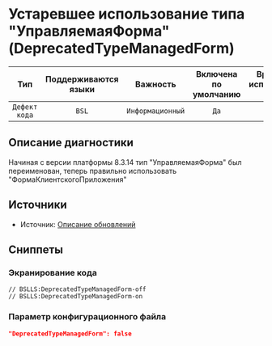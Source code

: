 # Устаревшее использование типа "УправляемаяФорма" (DeprecatedTypeManagedForm)

|      Тип      |    Поддерживаются<br>языки    |     Важность     |    Включена<br>по умолчанию    |    Время на<br>исправление (мин)    |               Теги               |
|:-------------:|:-----------------------------:|:----------------:|:------------------------------:|:-----------------------------------:|:--------------------------------:|
| `Дефект кода` |             `BSL`             | `Информационный` |              `Да`              |                 `1`                 |    `standard`<br>`deprecated`    |

<!-- Блоки выше заполняются автоматически, не трогать -->
## Описание диагностики
<!-- Описание диагностики заполняется вручную. Необходимо понятным языком описать смысл и схему работу -->
Начиная с версии платформы 8.3.14 тип "УправляемаяФорма" был переименован, теперь правильно использовать "ФормаКлиентскогоПриложения"

## Источники
<!-- Необходимо указывать ссылки на все источники, из которых почерпнута информация для создания диагностики -->

* Источник: [Описание обновлений](https://dl03.1c.ru/content/Platform/8_3_16_1148/1cv8upd_8_3_16_1148.htm)

## Сниппеты

<!-- Блоки ниже заполняются автоматически, не трогать -->
### Экранирование кода

```bsl
// BSLLS:DeprecatedTypeManagedForm-off
// BSLLS:DeprecatedTypeManagedForm-on
```

### Параметр конфигурационного файла

```json
"DeprecatedTypeManagedForm": false
```
